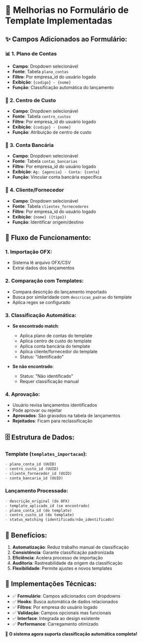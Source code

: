 # 🎯 Melhorias no Formulário de Template Implementadas

## ✨ **Campos Adicionados ao Formulário:**

### 📊 **1. Plano de Contas**
- **Campo**: Dropdown selecionável
- **Fonte**: Tabela `plano_contas`
- **Filtro**: Por empresa_id do usuário logado
- **Exibição**: `{codigo} - {nome}`
- **Função**: Classificação automática do lançamento

### 🏢 **2. Centro de Custo**
- **Campo**: Dropdown selecionável  
- **Fonte**: Tabela `centro_custos`
- **Filtro**: Por empresa_id do usuário logado
- **Exibição**: `{codigo} - {nome}`
- **Função**: Atribuição de centro de custo

### 🏦 **3. Conta Bancária**
- **Campo**: Dropdown selecionável
- **Fonte**: Tabela `contas_bancarias`
- **Filtro**: Por empresa_id do usuário logado
- **Exibição**: `Ag: {agencia} - Conta: {conta}`
- **Função**: Vincular conta bancária específica

### 👥 **4. Cliente/Fornecedor**
- **Campo**: Dropdown selecionável
- **Fonte**: Tabela `clientes_fornecedores`
- **Filtro**: Por empresa_id do usuário logado
- **Exibição**: `{nome} ({tipo})`
- **Função**: Identificar origem/destino

## 🔄 **Fluxo de Funcionamento:**

### **1. Importação OFX:**
- Sistema lê arquivo OFX/CSV
- Extrai dados dos lançamentos

### **2. Comparação com Templates:**
- Compara descrição do lançamento importado
- Busca por similaridade com `descricao_padrao` do template
- Aplica regex se configurado

### **3. Classificação Automática:**
- **Se encontrado match**: 
  - Aplica plano de contas do template
  - Aplica centro de custo do template
  - Aplica conta bancária do template
  - Aplica cliente/fornecedor do template
  - Status: "Identificado"

- **Se não encontrado**:
  - Status: "Não identificado"
  - Requer classificação manual

### **4. Aprovação:**
- Usuário revisa lançamentos identificados
- Pode aprovar ou rejeitar
- **Aprovados**: São gravados na tabela de lançamentos
- **Rejeitados**: Ficam para reclassificação

## 🗄️ **Estrutura de Dados:**

### **Template (`templates_importacao`):**
```sql
- plano_conta_id (UUID)
- centro_custo_id (UUID) 
- cliente_fornecedor_id (UUID)
- conta_bancaria_id (UUID)
```

### **Lançamento Processado:**
```sql
- descrição_original (do OFX)
- template_aplicado_id (se encontrado)
- plano_conta_id (do template)
- centro_custo_id (do template)
- status_matching (identificado/não_identificado)
```

## 🎯 **Benefícios:**

1. **Automatização**: Reduz trabalho manual de classificação
2. **Consistência**: Garante classificação padronizada
3. **Eficiência**: Acelera processo de importação
4. **Auditoria**: Rastreabilidade da origem da classificação
5. **Flexibilidade**: Permite ajustes e novos templates

## 🔧 **Implementações Técnicas:**

- ✅ **Formulário**: Campos adicionados com dropdowns
- ✅ **Hooks**: Busca automática de dados relacionados
- ✅ **Filtros**: Por empresa do usuário logado
- ✅ **Validação**: Campos opcionais mas funcionais
- ✅ **Interface**: Integrada ao design existente
- ✅ **Performance**: Carregamento otimizado

**🎉 O sistema agora suporta classificação automática completa!**